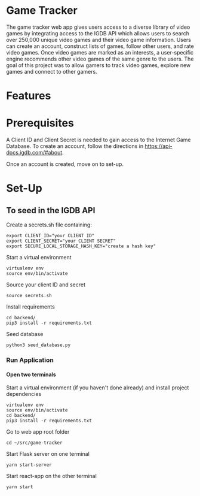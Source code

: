 # Game Tracker

The game tracker web app gives users access to a diverse library of video games by integrating access to the IGDB API which allows users to search over 250,000 unique video games and their video game information. Users can create an account, construct lists of games, follow other users, and rate video games. Once video games are marked as an interests, a user-specific engine recommends other video games of the same genre to the users. The goal of this project was to allow gamers to track video games, explore new games and connect to other gamers.

# Features


# Prerequisites
A Client ID and Client Secret is needed to gain access to the Internet Game Database. To create an account, follow the directions in https://api-docs.igdb.com/#about.

Once an account is created, move on to set-up.

# Set-Up
## To seed in the IGDB API
Create a secrets.sh file containing:

```
export CLIENT_ID="your CLIENT ID"
export CLIENT_SECRET="your CLIENT SECRET"
export SECURE_LOCAL_STORAGE_HASH_KEY="create a hash key"
```



Start a virtual environment
```
virtualenv env
source env/bin/activate
```

Source your client ID and secret
```
source secrets.sh
```

Install requirements
```
cd backend/
pip3 install -r requirements.txt
```

Seed database
```
python3 seed_database.py
```

### Run Application
#### Open two terminals
Start a virtual environment (if you haven't done already) and install project dependencies
```
virtualenv env
source env/bin/activate
cd backend/
pip3 install -r requirements.txt
```

Go to web app root folder
```
cd ~/src/game-tracker
```

Start Flask server on one terminal
```
yarn start-server
```

Start react-app on the other terminal
```
yarn start
```